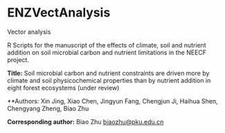 # ENZVectAnalysis

Vector analysis

R Scripts for the manuscript of the effects of climate, soil and nutrient addition on soil microbial carbon and nutrient limitations in the NEECF project.

**Title:** Soil microbial carbon and nutrient constraints are driven more by climate and soil physicochemical properties than by nutrient addition in eight forest ecosystems (under review)

**Authors: Xin Jing, Xiao Chen, Jingyun Fang, Chengjun Ji, Haihua Shen, Chengyang Zheng, Biao Zhu

**Corresponding author:** Biao Zhu <biaozhu@pku.edu.cn>
